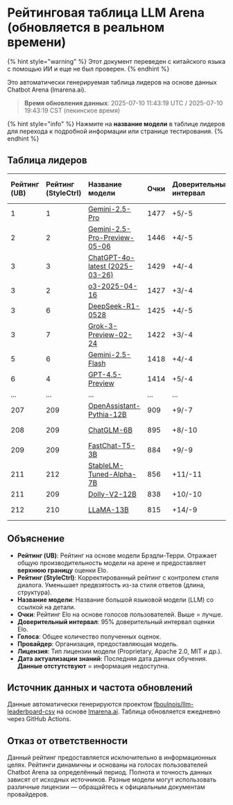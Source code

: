 # Рейтинговая таблица LLM Arena (обновляется в реальном времени)


{% hint style="warning" %}
Этот документ переведен с китайского языка с помощью ИИ и еще не был проверен.
{% endhint %}




Это автоматически генерируемая таблица лидеров на основе данных Chatbot Arena (lmarena.ai).

> **Время обновления данных**: 2025-07-10 11:43:19 UTC / 2025-07-10 19:43:19 CST (пекинское время)

{% hint style="info" %}
Нажмите на **название модели** в таблице лидеров для перехода к подробной информации или странице тестирования.
{% endhint %}

## Таблица лидеров

| Рейтинг (UB) | Рейтинг (StyleCtrl) | Название модели                                                                                                                         | Очки | Доверительный интервал | Голосов      | Провайдер                 | Лицензия                     | Дата актуализации знаний |
|:-------------|:-------------------|:----------------------------------------------------------------------------------------------------------------------------------------|:-----|:------------------------|:-------------|:--------------------------|:----------------------------------|:------------------------|
| 1            | 1                  | [Gemini-2.5-Pro](http://aistudio.google.com/app/prompts/new_chat?model=gemini-2.5-pro)                                           | 1477 | +5/-5                   | 15,769       | Google                    | Proprietary                 | Данные отстутствуют    |
| 2            | 2                  | [Gemini-2.5-Pro-Preview-05-06](http://aistudio.google.com/app/prompts/new_chat?model=gemini-2.5-pro-preview-05-06)             | 1446 | +4/-5                   | 13,997       | Google                    | Proprietary                 | Данные отстутствуют    |
| 3            | 3                  | [ChatGPT-4o-latest (2025-03-26)](https://x.com/OpenAI/status/1905331956856050135)                                                | 1429 | +4/-4                   | 24,237       | OpenAI                    | Proprietary                 | Данные отстутствуют    |
| 3            | 2                  | [o3-2025-04-16](https://openai.com/index/introducing-o3-and-o4-mini/)                                                          | 1427 | +3/-4                   | 21,965       | OpenAI                    | Proprietary                 | Данные отстутствуют    |
| 3            | 6                  | [DeepSeek-R1-0528](https://api-docs.deepseek.com/news/news250528)                                                              | 1425 | +4/-5                   | 12,847       | DeepSeek                  | MIT                         | Данные отстутствуют    |
| 3            | 7                  | [Grok-3-Preview-02-24](https://x.ai/blog/grok-3)                                                                               | 1422 | +3/-4                   | 25,763       | xAI                       | Proprietary                 | Данные отстутствуют    |
| 5            | 6                  | [Gemini-2.5-Flash](http://aistudio.google.com/app/prompts/new_chat?model=gemini-2.5-flash)                                      | 1418 | +4/-4                   | 21,209       | Google                    | Proprietary                 | Данные отстутствуют    |
| 6            | 4                  | [GPT-4.5-Preview](https://openai.com/index/introducing-gpt-4-5/)                                                                | 1414 | +5/-4                   | 15,271       | OpenAI                    | Proprietary                 | Данные отстутствуют    |
| ...          | ...                | ...                                                                                                                                       | ...  | ...                     | ...          | ...                       | ...                              | ...                     |
| 207          | 209                | [OpenAssistant-Pythia-12B](https://huggingface.co/OpenAssistant/oasst-sft-4-pythia-12b-epoch-3.5)                            | 909  | +9/-7                   | 6,368        | OpenAssistant             | Apache 2.0                  | 2023/4                  |
| 208          | 209                | [ChatGLM-6B](https://huggingface.co/THUDM/chatglm-6b)                                                                          | 895  | +8/-10                  | 4,983        | Tsinghua                  | Non-commercial              | 2023/3                  |
| 209          | 209                | [FastChat-T5-3B](https://huggingface.co/lmsys/fastchat-t5-3b-v1.0)                                                             | 884  | +9/-9                   | 4,288        | LMSYS                     | Apache 2.0                  | 2023/4                  |
| 211          | 212                | [StableLM-Tuned-Alpha-7B](https://huggingface.co/stabilityai/stablelm-tuned-alpha-7b)                                           | 856  | +11/-11                 | 3,336        | Stability AI              | CC-BY-NC-SA-4.0             | 2023/4                  |
| 211          | 209                | [Dolly-V2-12B](https://huggingface.co/databricks/dolly-v2-12b)                                                                 | 838  | +10/-10                 | 3,480        | Databricks                | MIT                         | 2023/4                  |
| 212          | 210                | [LLaMA-13B](https://arxiv.org/abs/2302.13971)                                                                                  | 815  | +14/-9                  | 2,446        | Meta                      | Non-commercial              | 2023/2                  |

## Объяснение

- **Рейтинг (UB)**: Рейтинг на основе модели Брэдли-Терри. Отражает общую производительность модели на арене и предоставляет **верхнюю границу** оценки Elo.
- **Рейтинг (StyleCtrl)**: Корректированный рейтинг с контролем стиля диалога. Уменьшает предвзятость из-за стиля ответов (длина, структура).
- **Название модели**: Название большой языковой модели (LLM) со ссылкой на детали.
- **Очки**: Рейтинг Elo на основе голосов пользователей. Выше = лучше.
- **Доверительный интервал**: 95% доверительный интервал оценки Elo.
- **Голоса**: Общее количество полученных оценок.
- **Провайдер**: Организация, предоставляющая модель.
- **Лицензия**: Тип лицензии модели (Proprietary, Apache 2.0, MIT и др.).
- **Дата актуализации знаний**: Последняя дата данных обучения. **Данные отстутствуют** = информация недоступна.

## Источник данных и частота обновлений

Данные автоматически генерируются проектом [fboulnois/llm-leaderboard-csv](https://github.com/fboulnois/llm-leaderboard-csv) на основе [lmarena.ai](https://lmarena.ai/). Таблица обновляется ежедневно через GitHub Actions.

## Отказ от ответственности

Данный рейтинг предоставляется исключительно в информационных целях. Рейтинги динамичны и основаны на голосах пользователей Chatbot Arena за определённый период. Полнота и точность данных зависят от исходных источников. Разные модели могут использовать различные лицензии — обращайтесь к официальным документам провайдеров.
